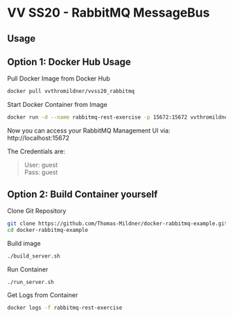 # VV SS20 - RabbitMQ MessageBus

## Usage

## Option 1: Docker Hub Usage

Pull Docker Image from Docker Hub

```bash
docker pull vvthromildner/vvss20_rabbitmq
```

Start Docker Container from Image

```bash
docker run -d --name rabbitmq-rest-exercise -p 15672:15672 vvthromildner/vvss20_rabbitmq
```

Now you can access your RabbitMQ Management UI via:
http://localhost:15672 

The Credentials are:
> User: guest <br/>
> Pass: guest

## Option 2: Build Container yourself

Clone Git Repository

```bash
git clone https://github.com/Thomas-Mildner/docker-rabbitmq-example.git
cd docker-rabbitmq-example
```

Build image

```bash
./build_server.sh
```

Run Container

```bash
./run_server.sh
```

Get Logs from Container

```bash
docker logs -f rabbitmq-rest-exercise
```